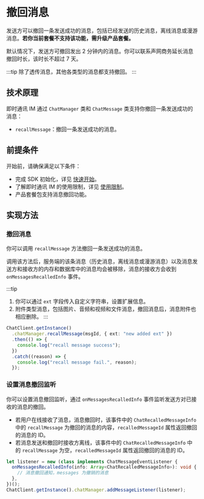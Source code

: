 # 撤回消息

<Toc />

发送方可以撤回一条发送成功的消息，包括已经发送的历史消息，离线消息或漫游消息。**若你当前套餐不支持该功能，需升级产品套餐。**

默认情况下，发送方可撤回发出 2 分钟内的消息。你可以联系声网商务延长消息撤回时长，该时长不超过 7 天。

:::tip
除了透传消息，其他各类型的消息都支持撤回。
:::

## 技术原理

即时通讯 IM 通过 `ChatManager` 类和 `ChatMessage` 类支持你撤回一条发送成功的消息：

- `recallMessage`：撤回一条发送成功的消息。

## 前提条件

开始前，请确保满足以下条件：

- 完成 SDK 初始化，详见 [快速开始](quickstart.html)。
- 了解即时通讯 IM 的使用限制，详见 [使用限制](/product/limitation.html)。
- 产品套餐包支持消息撤回功能。

## 实现方法

### 撤回消息

你可以调用 `recallMessage` 方法撤回一条发送成功的消息。

调用该方法后，服务端的该条消息（历史消息，离线消息或漫游消息）以及消息发送方和接收方的内存和数据库中的消息均会被移除，消息的接收方会收到 `onMessagesRecalledInfo` 事件。

:::tip
1. 你可以通过 `ext` 字段传入自定义字符串，设置扩展信息。
2. 附件类型消息，包括图片、音频和视频和文件消息，撤回消息后，消息附件也相应删除。
:::

```typescript
ChatClient.getInstance()
  .chatManager.recallMessage(msgId, { ext: "new added ext" })
  .then(() => {
    console.log("recall message success");
  })
  .catch((reason) => {
    console.log("recall message fail.", reason);
  });
```

### 设置消息撤回监听

你可以设置消息撤回监听，通过 `onMessagesRecalledInfo` 事件监听发送方对已接收的消息的撤回。

- 若用户在线接收了消息，消息撤回时，该事件中的 `ChatRecalledMessageInfo` 中的 `recallMessage` 为撤回的消息的内容，`recalledMessageId` 属性返回撤回的消息的 ID。
- 若消息发送和撤回时接收方离线，该事件中的 `ChatRecalledMessageInfo` 中的 `recallMessage` 为空，`recalledMessageId` 属性返回撤回的消息的 ID。

```typescript
let listener = new (class implements ChatMessageEventListener {
  onMessagesRecalledInfo(info: Array<ChatRecalledMessageInfo>): void {
    // 消息撤回通知，messages 为撤销的消息
  },
})();
ChatClient.getInstance().chatManager.addMessageListener(listener);
```
